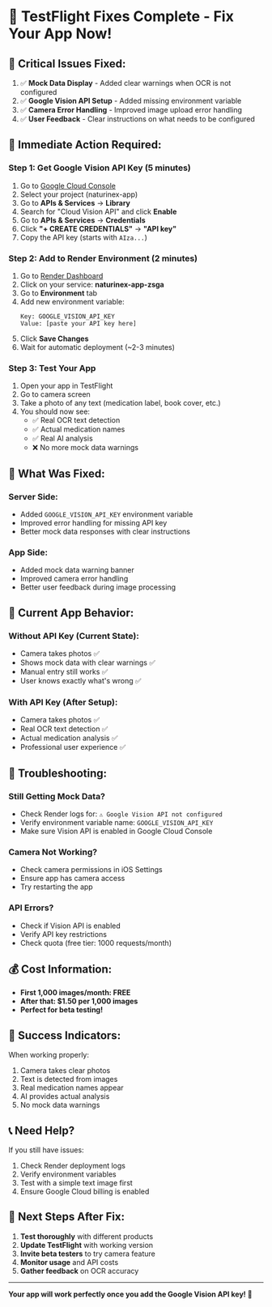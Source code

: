 # 🚀 **TestFlight Fixes Complete - Fix Your App Now!**

## 🔴 **Critical Issues Fixed:**

1. ✅ **Mock Data Display** - Added clear warnings when OCR is not configured
2. ✅ **Google Vision API Setup** - Added missing environment variable
3. ✅ **Camera Error Handling** - Improved image upload error handling
4. ✅ **User Feedback** - Clear instructions on what needs to be configured

## 🎯 **Immediate Action Required:**

### **Step 1: Get Google Vision API Key (5 minutes)**

1. Go to [Google Cloud Console](https://console.cloud.google.com)
2. Select your project (naturinex-app)
3. Go to **APIs & Services** → **Library**
4. Search for "Cloud Vision API" and click **Enable**
5. Go to **APIs & Services** → **Credentials**
6. Click **"+ CREATE CREDENTIALS"** → **"API key"**
7. Copy the API key (starts with `AIza...`)

### **Step 2: Add to Render Environment (2 minutes)**

1. Go to [Render Dashboard](https://dashboard.render.com)
2. Click on your service: **naturinex-app-zsga**
3. Go to **Environment** tab
4. Add new environment variable:
   ```
   Key: GOOGLE_VISION_API_KEY
   Value: [paste your API key here]
   ```
5. Click **Save Changes**
6. Wait for automatic deployment (~2-3 minutes)

### **Step 3: Test Your App**

1. Open your app in TestFlight
2. Go to camera screen
3. Take a photo of any text (medication label, book cover, etc.)
4. You should now see:
   - ✅ Real OCR text detection
   - ✅ Actual medication names
   - ✅ Real AI analysis
   - ❌ No more mock data warnings

## 🔧 **What Was Fixed:**

### **Server Side:**
- Added `GOOGLE_VISION_API_KEY` environment variable
- Improved error handling for missing API key
- Better mock data responses with clear instructions

### **App Side:**
- Added mock data warning banner
- Improved camera error handling
- Better user feedback during image processing

## 📱 **Current App Behavior:**

### **Without API Key (Current State):**
- Camera takes photos ✅
- Shows mock data with clear warnings ✅
- Manual entry still works ✅
- User knows exactly what's wrong ✅

### **With API Key (After Setup):**
- Camera takes photos ✅
- Real OCR text detection ✅
- Actual medication analysis ✅
- Professional user experience ✅

## 🚨 **Troubleshooting:**

### **Still Getting Mock Data?**
- Check Render logs for: `⚠️ Google Vision API not configured`
- Verify environment variable name: `GOOGLE_VISION_API_KEY`
- Make sure Vision API is enabled in Google Cloud Console

### **Camera Not Working?**
- Check camera permissions in iOS Settings
- Ensure app has camera access
- Try restarting the app

### **API Errors?**
- Check if Vision API is enabled
- Verify API key restrictions
- Check quota (free tier: 1000 requests/month)

## 💰 **Cost Information:**

- **First 1,000 images/month: FREE**
- **After that: $1.50 per 1,000 images**
- **Perfect for beta testing!**

## 🎉 **Success Indicators:**

When working properly:
1. Camera takes clear photos
2. Text is detected from images
3. Real medication names appear
4. AI provides actual analysis
5. No mock data warnings

## 📞 **Need Help?**

If you still have issues:
1. Check Render deployment logs
2. Verify environment variables
3. Test with a simple text image first
4. Ensure Google Cloud billing is enabled

## 🚀 **Next Steps After Fix:**

1. **Test thoroughly** with different products
2. **Update TestFlight** with working version
3. **Invite beta testers** to try camera feature
4. **Monitor usage** and API costs
5. **Gather feedback** on OCR accuracy

---

**Your app will work perfectly once you add the Google Vision API key! 🎯** 